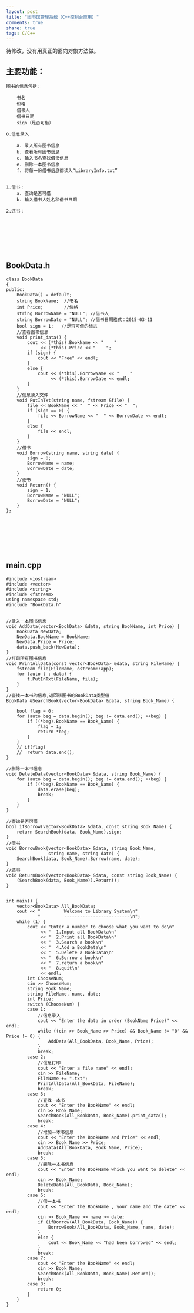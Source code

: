 ```yaml
---
layout: post
title: "图书馆管理系统（C++控制台应用）" 
comments: true
share: true
tags: C/C++
---
```





待修改，没有用真正的面向对象方法做。


## 主要功能： ##


	图书的信息包括：

		书名
		价格
		借书人
		借书日期
		sign（是否可借）
		
	0.信息录入

		a. 录入所有图书信息
		b. 查看所有图书信息
		c. 输入书名查找借书信息
		e. 删除一本图书信息
		f. 将每一份借书信息都读入“LibraryInfo.txt” 
	
	
	1.借书：
		a. 查询是否可借
		b. 输入借书人姓名和借书日期
	
	2.还书：

<br>
<br>
<br>
<br>
<br>

## BookData.h ##


	class BookData
	{
	public:
		BookData() = default;
		string BookName;  //书名
		int Price;		  //价格
		string BorrowName = "NULL"; //借书人
		string BorrowDate = "NULL"; //借书日期格式：2015-03-11
		bool sign = 1;	 //是否可借的标志
		//查看图书信息
		void print_data() {
			cout << (*this).BookName << "    "
			     << (*this).Price << "    ";
			if (sign) {
				cout << "Free" << endl;
			}
			else {
				cout << (*this).BorrowName << "    "
				     << (*this).BorrowDate << endl;
			}
		}
		//信息读入文件
		void PutInTxt(string name, fstream &file) {
			file << BookName << "  " << Price << "  ";
			if (sign == 0) {
				file << BorrowName << "  " << BorrowDate << endl;
			}
			else {
				file << endl;
			}
		}
		//借书
		void Borrow(string name, string date) {
			sign = 0;
			BorrowName = name;
			BorrowDate = date;
		}
		//还书
		void Return() {
			sign = 1;
			BorrowName = "NULL";
			BorrowDate = "NULL";
		}
	};
	





<br>
<br>
<br>
<br>
<br>



##     main.cpp ##

	#include <iostream>
	#include <vector>
	#include <string>
	#include <fstream>
	using namespace std;
	#include "BookData.h"
	
	
	//录入一本图书信息
	void AddData(vector<BookData> &data, string BookName, int Price) {
		BookData NewData;
		NewData.BookName = BookName;
		NewData.Price = Price;
		data.push_back(NewData);
	}
	//打印所有图书信息
	void PrintAllData(const vector<BookData> &data, string FileName) {
		fstream file(FileName, ostream::app);
		for (auto t : data) {
			t.PutInTxt(FileName, file);
		}
	}
	//查找一本书的信息,返回该图书的BookData类型值
	BookData &SearchBook(vector<BookData> &data, string Book_Name) {
	
		bool flag = 0;
		for (auto beg = data.begin(); beg != data.end(); ++beg) {
			if ((*beg).BookName == Book_Name) {
				flag = 1;
				return *beg;
			}
		}
		// if(flag)
		// 	return data.end();
	}
	
	//删除一本书信息
	void DeleteData(vector<BookData> &data, string Book_Name) {
		for (auto beg = data.begin(); beg != data.end(); ++beg) {
			if ((*beg).BookName == Book_Name) {
				data.erase(beg);
				break;
			}
		}
	}
	
	//查询是否可借
	bool ifBorrow(vector<BookData> &data, const string Book_Name) {
		return SearchBook(data, Book_Name).sign;
	}
	//借书
	void BorrowBook(vector<BookData> &data, string Book_Name,
	                string name, string date) {
		SearchBook(data, Book_Name).Borrow(name, date);
	}
	//还书
	void ReturnBook(vector<BookData> &data, const string Book_Name) {
		(SearchBook(data, Book_Name)).Return();
	}
	
	
	int main() {
		vector<BookData> All_BookData;
		cout << "         Welcome to Library System\n"
				"         -------------------------\n";
		while (1) {
			cout << "Enter a number to choose what you want to do\n"
			     << "  1.Imput all BookData\n"
			     << "  2.Print all BookData\n"
			     << "  3.Search a book\n"
			     << "  4.Add a BookData\n"
			     << "  5.Delete a BookData\n"
			     << "  6.Borrow a book\n"
			     << "  7.return a book\n"
			     << "  8.quit\n"
			     << endl;
			int ChooseNum;
			cin >> ChooseNum;
			string Book_Name;
			string FileName, name, date;
			int Price;
			switch (ChooseNum) {
			case 1:
				//信息录入
				cout << "Enter the data in order (BookName Price)" << endl;
				while ((cin >> Book_Name >> Price) && Book_Name != "0" && Price != 0) {
					AddData(All_BookData, Book_Name, Price);
				}
				break;
			case 2:
				//信息打印			
				cout << "Enter a file name" << endl;
				cin >> FileName;
				FileName += ".txt";
				PrintAllData(All_BookData, FileName);
				break;
			case 3:
				//查找一本书
				cout << "Enter the BookName" << endl;
				cin >> Book_Name;
				SearchBook(All_BookData, Book_Name).print_data();
				break;
			case 4:
				//增加一本书信息
				cout << "Enter the BookName and Price" << endl;
				cin >> Book_Name >> Price;
				AddData(All_BookData, Book_Name, Price);
				break;
			case 5:
				//删除一本书信息
				cout << "Enter the BookName which you want to delete" << endl;
				cin >> Book_Name;
				DeleteData(All_BookData, Book_Name);
				break;
			case 6:
				//借一本书
				cout << "Enter the BookName , your name and the date" << endl;
				cin >> Book_Name >> name >> date;
				if (ifBorrow(All_BookData, Book_Name)) {
					BorrowBook(All_BookData, Book_Name, name, date);
				}
				else {
					cout << Book_Name << "had been borrowed" << endl;
				}
				break;
			case 7:
				cout << "Enter the BookName" << endl;
				cin >> Book_Name;
				SearchBook(All_BookData, Book_Name).Return();
				break;
			case 8:
				return 0;
			}
		}
	}